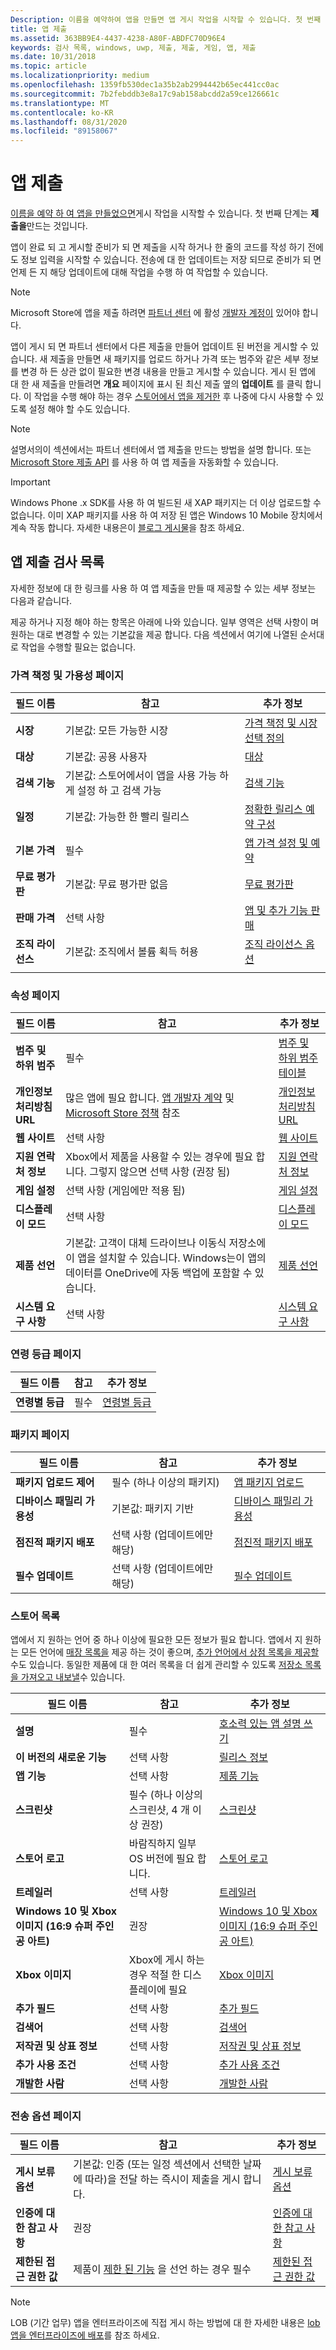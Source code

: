 ```yaml
---
Description: 이름을 예약하여 앱을 만들면 앱 게시 작업을 시작할 수 있습니다. 첫 번째 단계는 제출을 만드는 것입니다.
title: 앱 제출
ms.assetid: 363BB9E4-4437-4238-A80F-ABDFC70D96E4
keywords: 검사 목록, windows, uwp, 제출, 제출, 게임, 앱, 제출
ms.date: 10/31/2018
ms.topic: article
ms.localizationpriority: medium
ms.openlocfilehash: 1359fb530dec1a35b2ab2994442b65ec441cc0ac
ms.sourcegitcommit: 7b2febddb3e8a17c9ab158abcdd2a59ce126661c
ms.translationtype: MT
ms.contentlocale: ko-KR
ms.lasthandoff: 08/31/2020
ms.locfileid: "89158067"
---
```

# <a name="app-submissions"></a>앱 제출


[이름을 예약 하 여 앱을 만들었으면](create-your-app-by-reserving-a-name.md)게시 작업을 시작할 수 있습니다. 첫 번째 단계는 **제출을**만드는 것입니다.

앱이 완료 되 고 게시할 준비가 되 면 제출을 시작 하거나 한 줄의 코드를 작성 하기 전에도 정보 입력을 시작할 수 있습니다. 전송에 대 한 업데이트는 저장 되므로 준비가 되 면 언제 든 지 해당 업데이트에 대해 작업을 수행 하 여 작업할 수 있습니다.

> [!NOTE]
> Microsoft Store에 앱을 제출 하려면 [파트너 센터](https://partner.microsoft.com/dashboard) 에 활성 [개발자 계정이](https://developer.microsoft.com/store/register) 있어야 합니다.

앱이 게시 되 면 파트너 센터에서 다른 제출을 만들어 업데이트 된 버전을 게시할 수 있습니다. 새 제출을 만들면 새 패키지를 업로드 하거나 가격 또는 범주와 같은 세부 정보를 변경 하 든 상관 없이 필요한 변경 내용을 만들고 게시할 수 있습니다. 게시 된 앱에 대 한 새 제출을 만들려면 **개요** 페이지에 표시 된 최신 제출 옆의 **업데이트** 를 클릭 합니다. 이 작업을 수행 해야 하는 경우 [스토어에서 앱을 제거한](guidance-for-app-package-management.md#removing-an-app-from-the-store) 후 나중에 다시 사용할 수 있도록 설정 해야 할 수도 있습니다.

> [!NOTE]
> 설명서의이 섹션에서는 파트너 센터에서 앱 제출을 만드는 방법을 설명 합니다. 또는 [Microsoft Store 제출 API](../monetize/create-and-manage-submissions-using-windows-store-services.md) 를 사용 하 여 앱 제출을 자동화할 수 있습니다.

> [!IMPORTANT]
> Windows Phone .x SDK를 사용 하 여 빌드된 새 XAP 패키지는 더 이상 업로드할 수 없습니다. 이미 XAP 패키지를 사용 하 여 저장 된 앱은 Windows 10 Mobile 장치에서 계속 작동 합니다. 자세한 내용은이 [블로그 게시물](https://blogs.windows.com/windowsdeveloper/2018/08/20/important-dates-regarding-apps-with-windows-phone-8-x-and-earlier-and-windows-8-8-1-packages-submitted-to-microsoft-store)을 참조 하세요.

## <a name="app-submission-checklist"></a>앱 제출 검사 목록

자세한 정보에 대 한 링크를 사용 하 여 앱 제출을 만들 때 제공할 수 있는 세부 정보는 다음과 같습니다.

제공 하거나 지정 해야 하는 항목은 아래에 나와 있습니다. 일부 영역은 선택 사항이 며 원하는 대로 변경할 수 있는 기본값을 제공 합니다. 다음 섹션에서 여기에 나열된 순서대로 작업을 수행할 필요는 없습니다.

### <a name="pricing-and-availability-page"></a>가격 책정 및 가용성 페이지
| 필드 이름                    | 참고                                       | 추가 정보                                                             |
|-------------------------------|---------------------------------------------|---------------------------------------------------------------------------|
| **시장**                   | 기본값: 모든 가능한 시장  | [가격 책정 및 시장 선택 정의](./define-market-selection.md)         |
| **대상**                | 기본값: 공용 사용자 | [대상](choose-visibility-options.md#audience) |
| **검색 기능**                | 기본값: 스토어에서이 앱을 사용 가능 하 게 설정 하 고 검색 가능 | [검색 기능](choose-visibility-options.md#discoverability) |
| **일정**                  | 기본값: 가능한 한 빨리 릴리스        | [정확한 릴리스 예약 구성](configure-precise-release-scheduling.md) |
| **기본 가격**                | 필수                                    | [앱 가격 설정 및 예약](set-and-schedule-app-pricing.md)              |
| **무료 평가판**                | 기본값: 무료 평가판 없음                      | [무료 평가판](set-app-pricing-and-availability.md#free-trial)              |
| **판매 가격**              | 선택 사항                                    | [앱 및 추가 기능 판매](put-apps-and-add-ons-on-sale.md)           |
| **조직 라이선스**    | 기본값: 조직에서 볼륨 획득 허용 | [조직 라이선스 옵션](organizational-licensing.md)        |
      |


### <a name="properties-page"></a>속성 페이지

| 필드 이름                    | 참고                                       | 추가 정보                                                             |
|-------------------------------|---------------------------------------------|---------------------------------------------------------------------------|
| **범주 및 하위 범주**  | 필수                                    | [범주 및 하위 범주 테이블](category-and-subcategory-table.md)       |
| **개인정보처리방침 URL**            | 많은 앱에 필요 합니다. [앱 개발자 계약](/legal/windows/agreements/app-developer-agreement) 및 [Microsoft Store 정책](store-policies.md#105-personal-information) 참조 | [개인정보처리방침 URL](enter-app-properties.md#privacy-policy-url)        |
| **웹 사이트**                   | 선택 사항                                    | [웹 사이트](enter-app-properties.md#website)                   |
| **지원 연락처 정보**      | Xbox에서 제품을 사용할 수 있는 경우에 필요 합니다. 그렇지 않으면 선택 사항 (권장 됨)                                   | [지원 연락처 정보](enter-app-properties.md#support-contact-info)              |
| **게임 설정**             | 선택 사항 (게임에만 적용 됨)         | [게임 설정](enter-app-properties.md#game-settings) |
| **디스플레이 모드**             | 선택 사항                   | [디스플레이 모드](enter-app-properties.md#display-mode) |
| **제품 선언**          | 기본값: 고객이 대체 드라이브나 이동식 저장소에이 앱을 설치할 수 있습니다. Windows는이 앱의 데이터를 OneDrive에 자동 백업에 포함할 수 있습니다. | [제품 선언](./product-declarations.md) |
| **시스템 요구 사항**      | 선택 사항                                    | [시스템 요구 사항](enter-app-properties.md#system-requirements)      |

<span/>

### <a name="age-ratings-page"></a>연령 등급 페이지

| 필드 이름                    | 참고                                       | 추가 정보                          |
|-------------------------------|---------------------------------------------|----------------------------------------|
| **연령별 등급**               | 필수                                    | [연령별 등급](age-ratings.md)          |

<span/>

### <a name="packages-page"></a>패키지 페이지

| 필드 이름                    | 참고                                  | 추가 정보                          |
|-------------------------------|----------------------------------------|----------------------------------------|
| **패키지 업로드 제어**    | 필수 (하나 이상의 패키지)        | [앱 패키지 업로드](upload-app-packages.md) |
| **디바이스 패밀리 가용성** | 기본값: 패키지 기반       | [디바이스 패밀리 가용성](device-family-availability.md) |
| **점진적 패키지 배포**   | 선택 사항 (업데이트에만 해당)            | [점진적 패키지 배포](gradual-package-rollout.md) |
| **필수 업데이트**          | 선택 사항 (업데이트에만 해당)            | [필수 업데이트](upload-app-packages.md#mandatory-update)


### <a name="store-listings"></a>스토어 목록

앱에서 지 원하는 언어 중 하나 이상에 필요한 모든 정보가 필요 합니다. 앱에서 지 원하는 모든 언어에 [매장 목록을](create-app-store-listings.md) 제공 하는 것이 좋으며, [추가 언어에서 상점 목록을 제공할](create-app-store-listings.md#store-listing-languages)수도 있습니다. 동일한 제품에 대 한 여러 목록을 더 쉽게 관리할 수 있도록 [저장소 목록을 가져오고 내보낼](import-and-export-store-listings.md)수 있습니다.

| 필드 이름                    | 참고                                       | 추가 정보                                                     |
|-------------------------------|---------------------------------------------|-------------------------------------------------------------------|
| **설명**               | 필수                                    | [호소력 있는 앱 설명 쓰기](write-a-great-app-description.md) |
| **이 버전의 새로운 기능**   | 선택 사항                                 | [릴리스 정보](create-app-store-listings.md#whats-new-in-this-version)       |
| **앱 기능**              | 선택 사항                                    | [제품 기능](create-app-store-listings.md#product-features)         |
| **스크린샷**               | 필수 (하나 이상의 스크린샷, 4 개 이상 권장)          | [스크린샷](app-screenshots-and-images.md#screenshots)          |
| **스토어 로고**               | 바람직하지 일부 OS 버전에 필요 합니다. | [스토어 로고](app-screenshots-and-images.md#store-logos)             |
| **트레일러**                  | 선택 사항                                    | [트레일러](app-screenshots-and-images.md#trailers)                | 
| **Windows 10 및 Xbox 이미지 (16:9 슈퍼 주인공 아트)**     | 권장        | [Windows 10 및 Xbox 이미지 (16:9 슈퍼 주인공 아트)](app-screenshots-and-images.md#windows-10-and-xbox-image-169-super-hero-art) |
| **Xbox 이미지**     | Xbox에 게시 하는 경우 적절 한 디스플레이에 필요        | [Xbox 이미지](app-screenshots-and-images.md#xbox-images) |
| **추가 필드**  | 선택 사항                                    | [추가 필드](create-app-store-listings.md#supplemental-fields) 
| **검색어**              | 선택 사항                                    | [검색어](create-app-store-listings.md#search-terms)         |
| **저작권 및 상표 정보** | 선택 사항                                 | [저작권 및 상표 정보](create-app-store-listings.md#copyright-and-trademark-info) |
| **추가 사용 조건**  | 선택 사항                                    | [추가 사용 조건](create-app-store-listings.md#additional-license-terms) |
| **개발한 사람**              | 선택 사항                                    | [개발한 사람](create-app-store-listings.md#developed-by)                   |


<span/>

### <a name="submission-options-page"></a>전송 옵션 페이지

| 필드 이름                    | 참고                                       | 추가 정보                                                     |
|-------------------------------|---------------------------------------------|-------------------------------------------------------------------|
| **게시 보류 옵션**     | 기본값: 인증 (또는 일정 섹션에서 선택한 날짜에 따라)을 전달 하는 즉시이 제출을 게시 합니다.      | [게시 보류 옵션](manage-submission-options.md#publishing-hold-options)    
| **인증에 대한 참고 사항**     | 권장          | [인증에 대한 참고 사항](notes-for-certification.md)             |
| **제한된 접근 권한 값**     | 제품이 [제한 된 기능](../packaging/app-capability-declarations.md#restricted-capabilities) 을 선언 하는 경우 필수    | [제한된 접근 권한 값](manage-submission-options.md#publishing-hold-options)       

<span/>

> [!NOTE]
> LOB (기간 업무) 앱을 엔터프라이즈에 직접 게시 하는 방법에 대 한 자세한 내용은 [lob 앱을 엔터프라이즈에 배포](distribute-lob-apps-to-enterprises.md)를 참조 하세요.